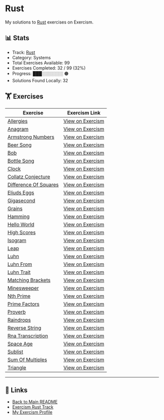 # Rust

My solutions to [Rust](https://exercism.org/tracks/rust) exercises on Exercism.

## 📊 Stats

- Track: [Rust](https://exercism.org/tracks/rust)
- Category: Systems
- Total Exercises Available: 99
- Exercises Completed: 32 / 99 (32%)
- Progress: ███░░░░░░░ 🟠
- Solutions Found Locally: 32

## 🏋️ Exercises

| Exercise | Exercism Link |
|----------|---------------|
| [Allergies](allergies/README.md) | [View on Exercism](https://exercism.org/tracks/rust/exercises/allergies) |
| [Anagram](anagram/README.md) | [View on Exercism](https://exercism.org/tracks/rust/exercises/anagram) |
| [Armstrong Numbers](armstrong-numbers/README.md) | [View on Exercism](https://exercism.org/tracks/rust/exercises/armstrong-numbers) |
| [Beer Song](beer-song/README.md) | [View on Exercism](https://exercism.org/tracks/rust/exercises/beer-song) |
| [Bob](bob/README.md) | [View on Exercism](https://exercism.org/tracks/rust/exercises/bob) |
| [Bottle Song](bottle-song/README.md) | [View on Exercism](https://exercism.org/tracks/rust/exercises/bottle-song) |
| [Clock](clock/README.md) | [View on Exercism](https://exercism.org/tracks/rust/exercises/clock) |
| [Collatz Conjecture](collatz-conjecture/README.md) | [View on Exercism](https://exercism.org/tracks/rust/exercises/collatz-conjecture) |
| [Difference Of Squares](difference-of-squares/README.md) | [View on Exercism](https://exercism.org/tracks/rust/exercises/difference-of-squares) |
| [Eliuds Eggs](eliuds-eggs/README.md) | [View on Exercism](https://exercism.org/tracks/rust/exercises/eliuds-eggs) |
| [Gigasecond](gigasecond/README.md) | [View on Exercism](https://exercism.org/tracks/rust/exercises/gigasecond) |
| [Grains](grains/README.md) | [View on Exercism](https://exercism.org/tracks/rust/exercises/grains) |
| [Hamming](hamming/README.md) | [View on Exercism](https://exercism.org/tracks/rust/exercises/hamming) |
| [Hello World](hello-world/README.md) | [View on Exercism](https://exercism.org/tracks/rust/exercises/hello-world) |
| [High Scores](high-scores/README.md) | [View on Exercism](https://exercism.org/tracks/rust/exercises/high-scores) |
| [Isogram](isogram/README.md) | [View on Exercism](https://exercism.org/tracks/rust/exercises/isogram) |
| [Leap](leap/README.md) | [View on Exercism](https://exercism.org/tracks/rust/exercises/leap) |
| [Luhn](luhn/README.md) | [View on Exercism](https://exercism.org/tracks/rust/exercises/luhn) |
| [Luhn From](luhn-from/README.md) | [View on Exercism](https://exercism.org/tracks/rust/exercises/luhn-from) |
| [Luhn Trait](luhn-trait/README.md) | [View on Exercism](https://exercism.org/tracks/rust/exercises/luhn-trait) |
| [Matching Brackets](matching-brackets/README.md) | [View on Exercism](https://exercism.org/tracks/rust/exercises/matching-brackets) |
| [Minesweeper](minesweeper/README.md) | [View on Exercism](https://exercism.org/tracks/rust/exercises/minesweeper) |
| [Nth Prime](nth-prime/README.md) | [View on Exercism](https://exercism.org/tracks/rust/exercises/nth-prime) |
| [Prime Factors](prime-factors/README.md) | [View on Exercism](https://exercism.org/tracks/rust/exercises/prime-factors) |
| [Proverb](proverb/README.md) | [View on Exercism](https://exercism.org/tracks/rust/exercises/proverb) |
| [Raindrops](raindrops/README.md) | [View on Exercism](https://exercism.org/tracks/rust/exercises/raindrops) |
| [Reverse String](reverse-string/README.md) | [View on Exercism](https://exercism.org/tracks/rust/exercises/reverse-string) |
| [Rna Transcription](rna-transcription/README.md) | [View on Exercism](https://exercism.org/tracks/rust/exercises/rna-transcription) |
| [Space Age](space-age/README.md) | [View on Exercism](https://exercism.org/tracks/rust/exercises/space-age) |
| [Sublist](sublist/README.md) | [View on Exercism](https://exercism.org/tracks/rust/exercises/sublist) |
| [Sum Of Multiples](sum-of-multiples/README.md) | [View on Exercism](https://exercism.org/tracks/rust/exercises/sum-of-multiples) |
| [Triangle](triangle/README.md) | [View on Exercism](https://exercism.org/tracks/rust/exercises/triangle) |

---

## 🔗 Links

- [Back to Main README](../README.md)
- [Exercism Rust Track](https://exercism.org/tracks/rust)
- [My Exercism Profile](https://exercism.org/profiles/princemuel)

